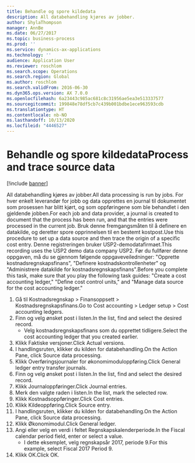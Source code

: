 ```yaml
---
title: Behandle og spore kildedata
description: All databehandling kjøres av jobber.
author: ShylaThompson
manager: AnnBe
ms.date: 06/27/2017
ms.topic: business-process
ms.prod: ''
ms.service: dynamics-ax-applications
ms.technology: ''
audience: Application User
ms.reviewer: roschlom
ms.search.scope: Operations
ms.search.region: Global
ms.author: roschlom
ms.search.validFrom: 2016-06-30
ms.dyn365.ops.version: AX 7.0.0
ms.openlocfilehash: 6a23443c985ac681c8c31956ae5ea3e513337577
ms.sourcegitcommit: 199848e78df5cb7c439b001bdbe1ece963593cdb
ms.translationtype: HT
ms.contentlocale: nb-NO
ms.lasthandoff: 10/13/2020
ms.locfileid: "4446527"
---
```

# <a name="process-and-trace-source-data"></a><span data-ttu-id="97495-103">Behandle og spore kildedata</span><span class="sxs-lookup"><span data-stu-id="97495-103">Process and trace source data</span></span>

[!include [banner](../../includes/banner.md)]

<span data-ttu-id="97495-104">All databehandling kjøres av jobber.</span><span class="sxs-lookup"><span data-stu-id="97495-104">All data processing is run by jobs.</span></span> <span data-ttu-id="97495-105">For hver enkelt leverandør for jobb og data opprettes en journal til dokumentet som prosessen har blitt kjørt, og som oppføringene som ble behandlet i den gjeldende jobben.</span><span class="sxs-lookup"><span data-stu-id="97495-105">For each job and data provider, a journal is created to document that the process has been run, and that the entries were processed in the current job.</span></span> <span data-ttu-id="97495-106">Bruk denne fremgangsmåten til å definere en datakilde, og deretter spore opprinnelsen til en bestemt kostpost.</span><span class="sxs-lookup"><span data-stu-id="97495-106">Use this procedure to set up a data source and then  trace the origin of a specific cost entry.</span></span> <span data-ttu-id="97495-107">Denne registreringen bruker USP2-demodatafirmaet.</span><span class="sxs-lookup"><span data-stu-id="97495-107">This recording uses the USP2 demo data company USP2.</span></span> <span data-ttu-id="97495-108">Før du fullfører denne oppgaven, må du se gjennom følgende oppgaveveiledninger: "Opprette kostnadsregnskapsfinans", "Definere kostnadskontrollenheter" og "Administrere datakilde for kostnadsregnskapsfinans".</span><span class="sxs-lookup"><span data-stu-id="97495-108">Before you complete this task, make sure that you play the following task guides: "Create a cost accounting ledger," "Define cost control units," and "Manage data source for the cost accounting ledger."</span></span>

1. <span data-ttu-id="97495-109">Gå til Kostnadsregnskap > Finansoppsett > Kostnadsregnskapsfinans.</span><span class="sxs-lookup"><span data-stu-id="97495-109">Go to Cost accounting > Ledger setup > Cost accounting ledgers.</span></span>
2. <span data-ttu-id="97495-110">Finn og velg ønsket post i listen.</span><span class="sxs-lookup"><span data-stu-id="97495-110">In the list, find and select the desired record.</span></span>
    * <span data-ttu-id="97495-111">Velg kostnadsregnskapsfinans som du opprettet tidligere.</span><span class="sxs-lookup"><span data-stu-id="97495-111">Select the cost accounting ledger that you created earlier.</span></span>  
3. <span data-ttu-id="97495-112">Klikk Faktiske versjoner.</span><span class="sxs-lookup"><span data-stu-id="97495-112">Click Actual versions.</span></span>
4. <span data-ttu-id="97495-113">I handlingsruten, klikker du kilden for databehandling.</span><span class="sxs-lookup"><span data-stu-id="97495-113">On the Action Pane, click Source data processing.</span></span>
5. <span data-ttu-id="97495-114">Klikk Overføringsjournaler for økonomimoduloppføring.</span><span class="sxs-lookup"><span data-stu-id="97495-114">Click General ledger entry transfer journals.</span></span>
6. <span data-ttu-id="97495-115">Finn og velg ønsket post i listen.</span><span class="sxs-lookup"><span data-stu-id="97495-115">In the list, find and select the desired record.</span></span>
7. <span data-ttu-id="97495-116">Klikk Journaloppføringer.</span><span class="sxs-lookup"><span data-stu-id="97495-116">Click Journal entries.</span></span>
8. <span data-ttu-id="97495-117">Merk den valgte raden i listen.</span><span class="sxs-lookup"><span data-stu-id="97495-117">In the list, mark the selected row.</span></span>
9. <span data-ttu-id="97495-118">Klikk Kostnadsoppføringer.</span><span class="sxs-lookup"><span data-stu-id="97495-118">Click Cost entries.</span></span>
10. <span data-ttu-id="97495-119">Klikk Kildeoppføring.</span><span class="sxs-lookup"><span data-stu-id="97495-119">Click Source entry.</span></span>
11. <span data-ttu-id="97495-120">I handlingsruten, klikker du kilden for databehandling.</span><span class="sxs-lookup"><span data-stu-id="97495-120">On the Action Pane, click Source data processing.</span></span>
12. <span data-ttu-id="97495-121">Klikk Økonomimodul.</span><span class="sxs-lookup"><span data-stu-id="97495-121">Click General ledger.</span></span>
13. <span data-ttu-id="97495-122">Angi eller velg en verdi i feltet Regnskapskalenderperiode.</span><span class="sxs-lookup"><span data-stu-id="97495-122">In the Fiscal calendar period field, enter or select a value.</span></span>
    * <span data-ttu-id="97495-123">I dette eksemplet, velg regnskapsår 2017, periode 9.</span><span class="sxs-lookup"><span data-stu-id="97495-123">For this example, select Fiscal 2017 Period 9.</span></span>  
14. <span data-ttu-id="97495-124">Klikk OK.</span><span class="sxs-lookup"><span data-stu-id="97495-124">Click OK.</span></span>

